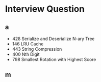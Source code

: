 # Interview Question
## a
- 428	Serialize and Deserialize N-ary Tree
- 146	LRU Cache
- 443 String Compression
- 400	Nth Digit
- 798	Smallest Rotation with Highest Score
## m

